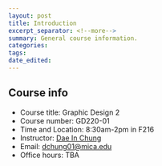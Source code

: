 ```yaml
---
layout: post
title: Introduction
excerpt_separator: <!--more-->
summary: General course information.
categories:
tags:
date_edited:
---
```


## Course info

- Course title: Graphic Design 2
- Course number: GD220-01
- Time and Location: 8:30am-2pm in F216 
- Instructor: [Dae In Chung](http://paperdove.com)
- Email: [dchung01@mica.edu](mailto:dchung01@mica.edu)
- Office hours: TBA




